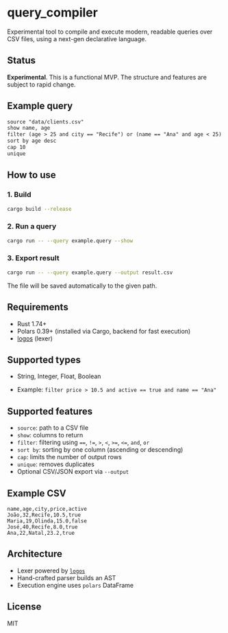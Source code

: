 # query_compiler

Experimental tool to compile and execute modern, readable queries over CSV files, using a next-gen declarative language.

## Status

**Experimental**. This is a functional MVP. The structure and features are subject to rapid change.

## Example query

```txt
source "data/clients.csv"
show name, age
filter (age > 25 and city == "Recife") or (name == "Ana" and age < 25)
sort by age desc
cap 10
unique
```

## How to use

### 1. Build

```sh
cargo build --release
```

### 2. Run a query

```sh
cargo run -- --query example.query --show
```

### 3. Export result

```sh
cargo run -- --query example.query --output result.csv
```

The file will be saved automatically to the given path.

## Requirements

- Rust 1.74+
- Polars 0.39+ (installed via Cargo, backend for fast execution)
- [logos](https://crates.io/crates/logos) (lexer)

## Supported types

- String, Integer, Float, Boolean

- Example:
  `filter price > 10.5 and active == true and name == "Ana"`

## Supported features

- `source`: path to a CSV file
- `show`: columns to return
- `filter`: filtering using `==`, `!=`, `>`, `<`, `>=`, `<=`, `and`, `or`
- `sort by`: sorting by one column (ascending or descending)
- `cap`: limits the number of output rows
- `unique`: removes duplicates
- Optional CSV/JSON export via `--output`

## Example CSV

```csv
name,age,city,price,active
João,32,Recife,10.5,true
Maria,19,Olinda,15.0,false
José,40,Recife,8.0,true
Ana,22,Natal,23.2,true
```

## Architecture

- Lexer powered by [`logos`](https://crates.io/crates/logos)
- Hand-crafted parser builds an AST
- Execution engine uses `polars` DataFrame

## License

MIT